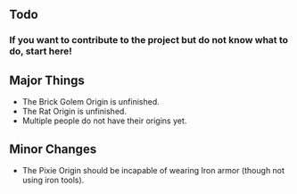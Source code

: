 ## Todo
### If you want to contribute to the project but do not know what to do, start here!

## Major Things
* The Brick Golem Origin is unfinished.
* The Rat Origin is unfinished.
* Multiple people do not have their origins yet.

## Minor Changes
* The Pixie Origin should be incapable of wearing Iron armor (though not using iron tools).